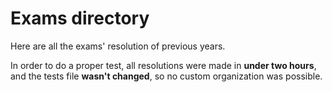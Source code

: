 # Exams directory

Here are all the exams' resolution of previous years.

In order to do a proper test, all resolutions were made in **under two hours**, and the tests file **wasn't changed**, so no custom organization was possible.
